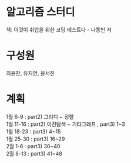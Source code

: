 # 알고리즘 스터디
책: 이것이 취업을 위한 코딩 테스트다 - 나동빈 저

# 구성원

최윤찬, 유지연, 윤서진

# 계획

1월 6-9 : part2) 그리디 ~ 정렬<br>
1월 11-16 : part2) 이진탐색 ~ 기타그래프 , part3) 1~3<br>
1월 18-23 : part3) 4~15<br>
1월 25-30 : part3) 16~29<br>
2월 1-6 : part3) 30~40<br>
2월 8-13 : part3) 41~48

